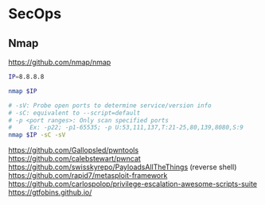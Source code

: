 # SecOps

## Nmap

https://github.com/nmap/nmap

```bash
IP=8.8.8.8

nmap $IP

# -sV: Probe open ports to determine service/version info
# -sC: equivalent to --script=default
# -p <port ranges>: Only scan specified ports
#     Ex: -p22; -p1-65535; -p U:53,111,137,T:21-25,80,139,8080,S:9
nmap $IP -sC -sV
```



https://github.com/Gallopsled/pwntools
https://github.com/calebstewart/pwncat
https://github.com/swisskyrepo/PayloadsAllTheThings (reverse shell)
https://github.com/rapid7/metasploit-framework
https://github.com/carlospolop/privilege-escalation-awesome-scripts-suite
https://gtfobins.github.io/